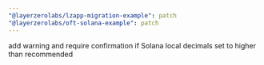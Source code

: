 ```yaml
---
"@layerzerolabs/lzapp-migration-example": patch
"@layerzerolabs/oft-solana-example": patch
---
```


add warning and require confirmation if Solana local decimals set to higher than recommended
